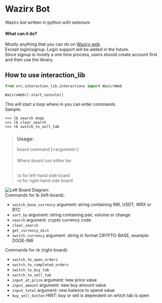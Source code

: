 # Wazirx Bot

Wazirx bot written in python with selenium

#### What can it do?

Mostly anything that you can do on [Wazirx web](https://www.wazirx.com).\
Except login/signup. Login support will be added in the future. \
Since signup is mostly a one time process, users should create account first \
and then use the library.

## How to use interaction_lib

```python
from src.interaction_lib.interactions import WazirxWeb

WazirxWeb().start_console()
```

This will start a loop where in you can enter commands. \
Sample:

```
>>> lb search doge
>>> lb clear_search
>>> rb switch_to_sell_tab
```

> ### Usage:
> board command &#91;&lt;argument&gt;&#93;
> ###### Where board can either be:
> `lb` for left-hand side board \
> `rb` for right-hand side board

![Left Board Diagram](https://sujaldev.github.io/wazirx-bot/assets/left-board.png) <br>
Commands for lb (left-board):

- `switch_base_currency` argument: string containing INR, USDT, WRX or BTC
- `sort_by` argument: string containing pair, volume or change
- `search` argument: crypto currency code
- `clear_search`
- `get_currency_dict`
- `switch_currency` argument: string in format CRYPTO-BASE, example: DOGE-INR

Commands for rb (right-board):

- `switch_to_open_orders`
- `switch_to_completed_orders`
- `switch_to_buy_tab`
- `switch_to_sell_tab`
- `input_at_price` argument: new price value
- `input_amount` argument: new buy amount value
- `input_total` argument: new balance to spend value
- `buy_sell_button` HINT: buy or sell is dependent on which tab is open
